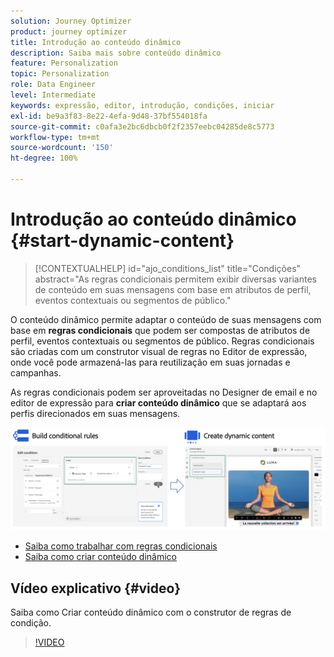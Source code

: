 ```yaml
---
solution: Journey Optimizer
product: journey optimizer
title: Introdução ao conteúdo dinâmico
description: Saiba mais sobre conteúdo dinâmico
feature: Personalization
topic: Personalization
role: Data Engineer
level: Intermediate
keywords: expressão, editor, introdução, condições, iniciar
exl-id: be9a3f83-8e22-4efa-9d48-37bf554018fa
source-git-commit: c0afa3e2bc6dbcb0f2f2357eebc04285de8c5773
workflow-type: tm+mt
source-wordcount: '150'
ht-degree: 100%

---
```


# Introdução ao conteúdo dinâmico {#start-dynamic-content}

>[!CONTEXTUALHELP]
>id="ajo_conditions_list"
>title="Condições"
>abstract="As regras condicionais permitem exibir diversas variantes de conteúdo em suas mensagens com base em atributos de perfil, eventos contextuais ou segmentos de público."

O conteúdo dinâmico permite adaptar o conteúdo de suas mensagens com base em **regras condicionais** que podem ser compostas de atributos de perfil, eventos contextuais ou segmentos de público. Regras condicionais são criadas com um construtor visual de regras no Editor de expressão, onde você pode armazená-las para reutilização em suas jornadas e campanhas.

As regras condicionais podem ser aproveitadas no Designer de email e no editor de expressão para **criar conteúdo dinâmico** que se adaptará aos perfis direcionados em suas mensagens.

![](assets/conditions-overview.png)

* [Saiba como trabalhar com regras condicionais](create-conditions.md)
* [Saiba como criar conteúdo dinâmico](dynamic-content.md)

## Vídeo explicativo {#video}

Saiba como Criar conteúdo dinâmico com o construtor de regras de condição.

>[!VIDEO](https://video.tv.adobe.com/v/3409815?quality=12)
